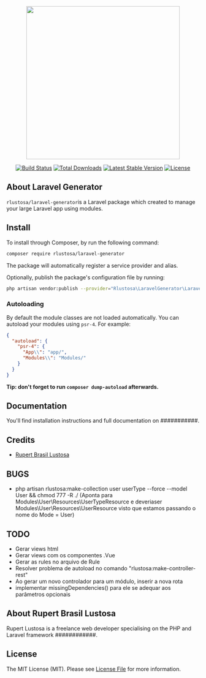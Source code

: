 <p align="center"><img src="https://res.cloudinary.com/dtfbvvkyp/image/upload/v1566331377/laravel-logolockup-cmyk-red.svg" width="400"></p>

<p align="center">
<a href="https://travis-ci.org//rlustosa/laravel-generator"><img src="https://travis-ci.org//rlustosa/laravel-generator.svg" alt="Build Status"></a>
<a href="https://packagist.org/packages//rlustosa/laravel-generator"><img src="https://poser.pugx.org//rlustosa/laravel-generator/d/total.svg" alt="Total Downloads"></a>
<a href="https://packagist.org/packages//rlustosa/laravel-generator"><img src="https://poser.pugx.org//rlustosa/laravel-generator/v/stable.svg" alt="Latest Stable Version"></a>
<a href="https://packagist.org/packages//rlustosa/laravel-generator"><img src="https://poser.pugx.org//rlustosa/laravel-generator/license.svg" alt="License"></a>
</p>

## About Laravel Generator

`rlustosa/laravel-generator`is a Laravel package which created to manage your large Laravel app using modules.

## Install

To install through Composer, by run the following command:

``` bash
composer require rlustosa/laravel-generator
```

The package will automatically register a service provider and alias.

Optionally, publish the package's configuration file by running:

``` bash
php artisan vendor:publish --provider="Rlustosa\LaravelGenerator\LaravelGeneratorServiceProvider"
```

### Autoloading

By default the module classes are not loaded automatically. You can autoload your modules using `psr-4`. For example:

``` json
{
  "autoload": {
    "psr-4": {
      "App\\": "app/",
      "Modules\\": "Modules/"
    }
  }
}
```

**Tip: don't forget to run `composer dump-autoload` afterwards.**

## Documentation

You'll find installation instructions and full documentation on ###########.

## Credits

- [Rupert Brasil Lustosa](https://github.com/rupertlustosa)

## BUGS

- php artisan rlustosa:make-collection user userType --force --model User && chmod 777 -R ./ (Aponta para Modules\User\Resources\UserTypeResource e deveriaser Modules\User\Resources\UserResource visto que estamos passando o nome do Mode = User) 


## TODO

- Gerar views html
- Gerar views com os componentes .Vue
- Gerar as rules no arquivo de Rule
- Resolver problema de autoload no comando "rlustosa:make-controller-rest"
- Ao gerar um novo controlador para um módulo, inserir a nova rota  
- implementar missingDependencies() para ele se adequar aos parâmetros opcionais

## About Rupert Brasil Lustosa

Rupert Lustosa is a freelance web developer specialising on the PHP and Laravel framework ############.


## License

The MIT License (MIT). Please see [License File](LICENSE.md) for more information.